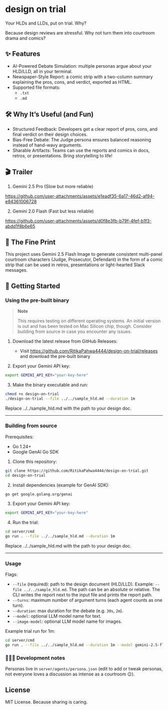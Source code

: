 
# design on trial

Your HLDs and LLDs, put on trial. Why? 

Because design reviews are stressful. Why not turn them into courtroom drama and comics?

## ✨ Features
- AI-Powered Debate Simulation: multiple personas argue about your HLD/LLD, all in your terminal.
- Newspaper-Style Report: a comic strip with a two-column summary explaining the pros, cons, and verdict, exported as HTML.
- Supported file formats:
    - `.txt`
    - `.md`

## 🛠️ Why It’s Useful (and Fun)

- Structured Feedback: Developers get a clear report of pros, cons, and final verdict on their design choices.
- Bias-Free Debate: The Judge persona ensures balanced reasoning instead of hand-wavy arguments.
- Sharable Artifacts: Teams can use the reports and comics in docs, retros, or presentations. Bring storytelling to life! 

## 🎬 Trailer

1. Gemini 2.5 Pro (Slow but more reliable)

https://github.com/user-attachments/assets/e1eadf35-6a17-46d2-af94-e84361006728

2. Gemini 2.0 Flash (Fast but less reliable)
   
https://github.com/user-attachments/assets/d0f8e3fb-b79f-4fef-b1f3-abdd1f8b6e65

## 📝 The Fine Print
This project uses Gemini 2.5 Flash Image to generate consistent multi-panel courtroom characters (Judge, Prosecutor, Defendant) in the form of a comic strip that can be used in retros, presentations or light-hearted Slack messages.

## 🏁 Getting Started

### Using the pre-built binary
> **Note**
> 
> This requires testing on different operating systems. An initial version is out and has been tested on Mac Silicon chip, though. Consider building from source in case you encounter any issues. 

1. Download the latest release from GitHub Releases:
    - Visit https://github.com/RitikaPahwa4444/design-on-trial/releases and download the pre-built binary

2. Export your Gemini API key:
```bash
export GEMINI_API_KEY="your-key-here"
```

3. Make the binary executable and run:

```bash
chmod +x design-on-trial
./design-on-trial --file ../../sample_hld.md --duration 1m
```

Replace ../../sample_hld.md with the path to your design doc.

---

### Building from source

Prerequisites:
- Go 1.24+
- Google GenAI Go SDK 

1. Clone this repository:

```bash
git clone https://github.com/RitikaPahwa4444/design-on-trial.git
cd design-on-trial
```

2. Install dependencies (example for GenAI SDK):

```bash
go get google.golang.org/genai
```

3. Export your Gemini API key:
```bash
export GEMINI_API_KEY="your-key-here"
```

4. Run the trial:

```bash
cd server/cmd
go run . --file ../../sample_hld.md --duration 1m
```
Replace ../../sample_hld.md with the path to your design doc.

---

### Usage

Flags:
- `--file` (required): path to the design document (HLD/LLD). Example: `--file ../../sample_hld.md`. The path can be an absolute or relative. The CLI writes the report next to the input file and prints the report path.
- `--turns`: maximum number of argument turns (each agent counts as one turn).
- `--duration`: max duration for the debate (e.g. `30s`, `2m`).
- `--model`: optional LLM model name for text.
- `--image-model`: optional LLM model name for images.

Example trial run for 1m:

```bash
cd server/cmd
go run . --file ../../sample_hld.md --duration 1m --model gemini-2.5-flash --image-model gemini-2.5-flash-image-preview
```

### 👩🏻‍💻 Development notes

Personas live in `server/agents/persona.json` (edit to add or tweak personas, not everyone loves a discussion as intense as a courtroom 😉).

## License

MIT License. Because sharing is caring.
